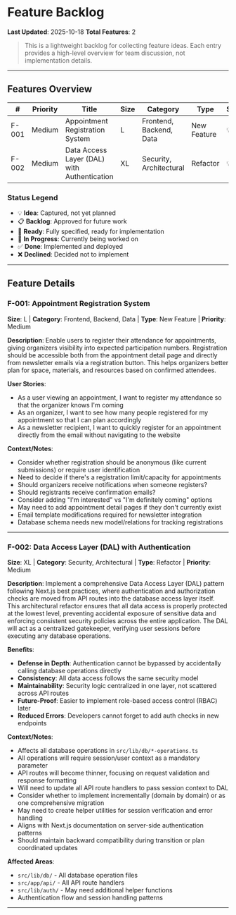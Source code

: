 # Feature Backlog

**Last Updated**: 2025-10-18
**Total Features**: 2

> This is a lightweight backlog for collecting feature ideas. Each entry provides a high-level overview for team discussion, not implementation details.

---

## Features Overview

| # | Priority | Title | Size | Category | Type | Status |
|---|----------|-------|------|----------|------|--------|
| F-001 | Medium | Appointment Registration System | L | Frontend, Backend, Data | New Feature | 💡 Idea |
| F-002 | Medium | Data Access Layer (DAL) with Authentication | XL | Security, Architectural | Refactor | 💡 Idea |

### Status Legend
- 💡 **Idea**: Captured, not yet planned
- 📋 **Backlog**: Approved for future work
- 🎯 **Ready**: Fully specified, ready for implementation
- 🚧 **In Progress**: Currently being worked on
- ✅ **Done**: Implemented and deployed
- ❌ **Declined**: Decided not to implement

---

## Feature Details

### F-001: Appointment Registration System
**Size**: L | **Category**: Frontend, Backend, Data | **Type**: New Feature | **Priority**: Medium

**Description**:
Enable users to register their attendance for appointments, giving organizers visibility into expected participation numbers. Registration should be accessible both from the appointment detail page and directly from newsletter emails via a registration button. This helps organizers better plan for space, materials, and resources based on confirmed attendees.

**User Stories**:
- As a user viewing an appointment, I want to register my attendance so that the organizer knows I'm coming
- As an organizer, I want to see how many people registered for my appointment so that I can plan accordingly
- As a newsletter recipient, I want to quickly register for an appointment directly from the email without navigating to the website

**Context/Notes**:
- Consider whether registration should be anonymous (like current submissions) or require user identification
- Need to decide if there's a registration limit/capacity for appointments
- Should organizers receive notifications when someone registers?
- Should registrants receive confirmation emails?
- Consider adding "I'm interested" vs "I'm definitely coming" options
- May need to add appointment detail pages if they don't currently exist
- Email template modifications required for newsletter integration
- Database schema needs new model/relations for tracking registrations

---

### F-002: Data Access Layer (DAL) with Authentication
**Size**: XL | **Category**: Security, Architectural | **Type**: Refactor | **Priority**: Medium

**Description**:
Implement a comprehensive Data Access Layer (DAL) pattern following Next.js best practices, where authentication and authorization checks are moved from API routes into the database access layer itself. This architectural refactor ensures that all data access is properly protected at the lowest level, preventing accidental exposure of sensitive data and enforcing consistent security policies across the entire application. The DAL will act as a centralized gatekeeper, verifying user sessions before executing any database operations.

**Benefits**:
- **Defense in Depth**: Authentication cannot be bypassed by accidentally calling database operations directly
- **Consistency**: All data access follows the same security model
- **Maintainability**: Security logic centralized in one layer, not scattered across API routes
- **Future-Proof**: Easier to implement role-based access control (RBAC) later
- **Reduced Errors**: Developers cannot forget to add auth checks in new endpoints

**Context/Notes**:
- Affects all database operations in `src/lib/db/*-operations.ts`
- All operations will require session/user context as a mandatory parameter
- API routes will become thinner, focusing on request validation and response formatting
- Will need to update all API route handlers to pass session context to DAL
- Consider whether to implement incrementally (domain by domain) or as one comprehensive migration
- May need to create helper utilities for session verification and error handling
- Aligns with Next.js documentation on server-side authentication patterns
- Should maintain backward compatibility during transition or plan coordinated updates

**Affected Areas**:
- `src/lib/db/` - All database operation files
- `src/app/api/` - All API route handlers
- `src/lib/auth/` - May need additional helper functions
- Authentication flow and session handling patterns

---

<!-- New features will be appended below -->
